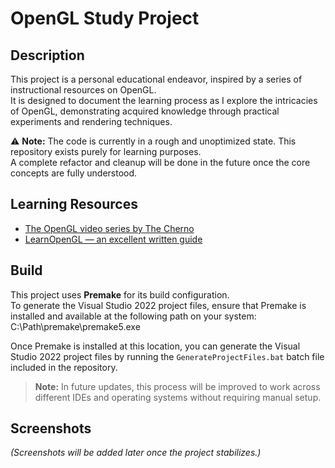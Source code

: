 # OpenGL Study Project

## Description

This project is a personal educational endeavor, inspired by a series of instructional resources on OpenGL.  
It is designed to document the learning process as I explore the intricacies of OpenGL, demonstrating acquired knowledge through practical experiments and rendering techniques.

⚠️ **Note:** The code is currently in a rough and unoptimized state. This repository exists purely for learning purposes.  
A complete refactor and cleanup will be done in the future once the core concepts are fully understood.

## Learning Resources

- [The OpenGL video series by The Cherno](https://youtu.be/W3gAzLwfIP0?si=prz5AUEP3mS8u6Ty)  
- [LearnOpenGL — an excellent written guide](https://learnopengl.com/)

## Build

This project uses **Premake** for its build configuration.  
To generate the Visual Studio 2022 project files, ensure that Premake is installed and available at the following path on your system: C:\Path\premake\premake5.exe

Once Premake is installed at this location, you can generate the Visual Studio 2022 project files by running the `GenerateProjectFiles.bat` batch file included in the repository.

> **Note:** In future updates, this process will be improved to work across different IDEs and operating systems without requiring manual setup.

## Screenshots

*(Screenshots will be added later once the project stabilizes.)*
